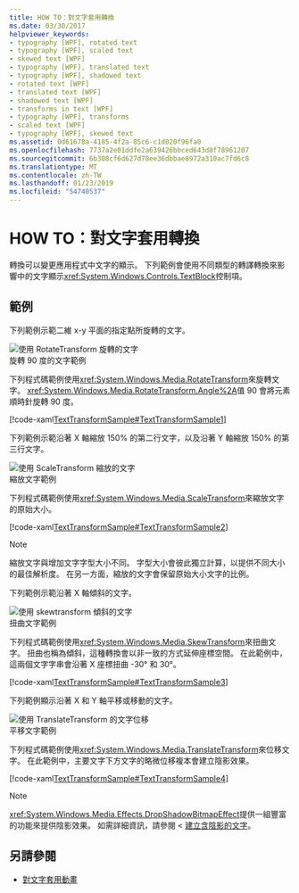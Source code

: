 ```yaml
---
title: HOW TO：對文字套用轉換
ms.date: 03/30/2017
helpviewer_keywords:
- typography [WPF], rotated text
- typography [WPF], scaled text
- skewed text [WPF]
- typography [WPF], translated text
- typography [WPF], shadowed text
- rotated text [WPF]
- translated text [WPF]
- shadowed text [WPF]
- transforms in text [WPF]
- typography [WPF], transforms
- scaled text [WPF]
- typography [WPF], skewed text
ms.assetid: 0d61678a-4185-4f2a-85c6-c1d020f96fa0
ms.openlocfilehash: 7737a2e01ddfe2a639426bbced643d8f78961207
ms.sourcegitcommit: 6b308cf6d627d78ee36dbbae8972a310ac7fd6c8
ms.translationtype: MT
ms.contentlocale: zh-TW
ms.lasthandoff: 01/23/2019
ms.locfileid: "54740537"
---
```

# <a name="how-to-apply-transforms-to-text"></a>HOW TO：對文字套用轉換
轉換可以變更應用程式中文字的顯示。 下列範例會使用不同類型的轉譯轉換來影響中的文字顯示<xref:System.Windows.Controls.TextBlock>控制項。  
  
## <a name="example"></a>範例  
 下列範例示範二維 x-y 平面的指定點所旋轉的文字。  
  
 ![使用 RotateTransform 旋轉的文字](../../../../docs/framework/wpf/advanced/media/transformedtext01.jpg "TransformedText01")  
旋轉 90 度的文字範例  
  
 下列程式碼範例使用<xref:System.Windows.Media.RotateTransform>來旋轉文字。 <xref:System.Windows.Media.RotateTransform.Angle%2A>值 90 會將元素順時針旋轉 90 度。  
  
 [!code-xaml[TextTransformSample#TextTransformSample1](../../../../samples/snippets/csharp/VS_Snippets_Wpf/TextTransformSample/CS/Window1.xaml#texttransformsample1)]  
  
 下列範例示範沿著 X 軸縮放 150% 的第二行文字，以及沿著 Y 軸縮放 150% 的第三行文字。  
  
 ![使用 ScaleTransform 縮放的文字](../../../../docs/framework/wpf/advanced/media/transformedtext02.jpg "TransformedText02")  
縮放文字範例  
  
 下列程式碼範例使用<xref:System.Windows.Media.ScaleTransform>來縮放文字的原始大小。  
  
 [!code-xaml[TextTransformSample#TextTransformSample2](../../../../samples/snippets/csharp/VS_Snippets_Wpf/TextTransformSample/CS/Window1.xaml#texttransformsample2)]  
  
> [!NOTE]
>  縮放文字與增加文字字型大小不同。 字型大小會彼此獨立計算，以提供不同大小的最佳解析度。 在另一方面，縮放的文字會保留原始大小文字的比例。  
  
 下列範例示範沿著 X 軸傾斜的文字。  
  
 ![使用 skewtransform 傾斜的文字](../../../../docs/framework/wpf/advanced/media/transformedtext03.jpg "TransformedText03")  
扭曲文字範例  
  
 下列程式碼範例使用<xref:System.Windows.Media.SkewTransform>來扭曲文字。 扭曲也稱為傾斜，這種轉換會以非一致的方式延伸座標空間。 在此範例中，這兩個文字字串會沿著 X 座標扭曲 -30° 和 30°。  
  
 [!code-xaml[TextTransformSample#TextTransformSample3](../../../../samples/snippets/csharp/VS_Snippets_Wpf/TextTransformSample/CS/Window1.xaml#texttransformsample3)]  
  
 下列範例顯示沿著 X 和 Y 軸平移或移動的文字。  
  
 ![使用 TranslateTransform 的文字位移](../../../../docs/framework/wpf/advanced/media/transformedtext04.jpg "TransformedText04")  
平移文字範例  
  
 下列程式碼範例使用<xref:System.Windows.Media.TranslateTransform>來位移文字。 在此範例中，主要文字下方文字的略微位移複本會建立陰影效果。  
  
 [!code-xaml[TextTransformSample#TextTransformSample4](../../../../samples/snippets/csharp/VS_Snippets_Wpf/TextTransformSample/CS/Window1.xaml#texttransformsample4)]  
  
> [!NOTE]
>  <xref:System.Windows.Media.Effects.DropShadowBitmapEffect>提供一組豐富的功能來提供陰影效果。 如需詳細資訊，請參閱 <<c0> [ 建立含陰影的文字](../../../../docs/framework/wpf/advanced/how-to-create-text-with-a-shadow.md)。  
  
## <a name="see-also"></a>另請參閱
- [對文字套用動畫](../../../../docs/framework/wpf/advanced/how-to-apply-animations-to-text.md)
